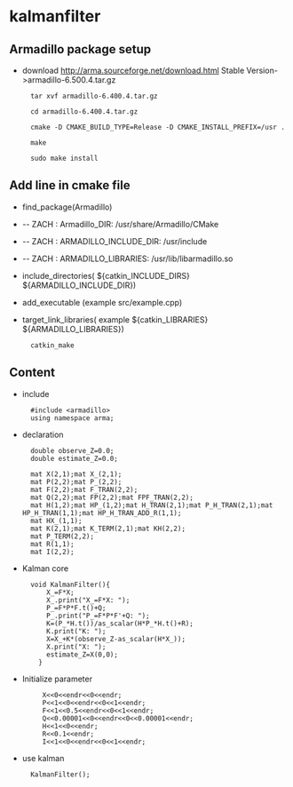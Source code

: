 # kalmanfilter

## Armadillo package setup
* download http://arma.sourceforge.net/download.html   Stable Version->armadillo-6.500.4.tar.gz

		tar xvf armadillo-6.400.4.tar.gz 

		cd armadillo-6.400.4.tar.gz 

		cmake -D CMAKE_BUILD_TYPE=Release -D CMAKE_INSTALL_PREFIX=/usr .

		make

		sudo make install

## Add line in cmake file

* find_package(Armadillo)
* 	-- ZACH : Armadillo_DIR: /usr/share/Armadillo/CMake
* 	-- ZACH : ARMADILLO_INCLUDE_DIR: /usr/include
*	-- ZACH : ARMADILLO_LIBRARIES: /usr/lib/libarmadillo.so
* include_directories( ${catkin_INCLUDE_DIRS} ${ARMADILLO_INCLUDE_DIR})
* add_executable (example src/example.cpp)
* target_link_libraries( example ${catkin_LIBRARIES} ${ARMADILLO_LIBRARIES})

		catkin_make


## Content
* include

		#include <armadillo>
		using namespace arma;

* declaration

		double observe_Z=0.0;
		double estimate_Z=0.0;

		mat X(2,1);mat X_(2,1);
		mat P(2,2);mat P_(2,2);
		mat F(2,2);mat F_TRAN(2,2);
		mat Q(2,2);mat FP(2,2);mat FPF_TRAN(2,2);
		mat H(1,2);mat HP_(1,2);mat H_TRAN(2,1);mat P_H_TRAN(2,1);mat HP_H_TRAN(1,1);mat HP_H_TRAN_ADD_R(1,1);
		mat HX_(1,1);
		mat K(2,1);mat K_TERM(2,1);mat KH(2,2);
		mat P_TERM(2,2);
		mat R(1,1);
		mat I(2,2);

* Kalman core

		void KalmanFilter(){
		    X_=F*X;
		    X_.print("X_=F*X: ");
		    P_=F*P*F.t()+Q;
		    P_.print("P_=F*P*F'+Q: ");
		    K=(P_*H.t())/as_scalar(H*P_*H.t()+R);
		    K.print("K: ");
		    X=X_+K*(observe_Z-as_scalar(H*X_));
		    X.print("X: ");
		    estimate_Z=X(0,0);
		  }
* Initialize parameter

		   X<<0<<endr<<0<<endr;
		   P<<1<<0<<endr<<0<<1<<endr;
		   F<<1<<0.5<<endr<<0<<1<<endr;
		   Q<<0.00001<<0<<endr<<0<<0.00001<<endr;
		   H<<1<<0<<endr;
		   R<<0.1<<endr;
		   I<<1<<0<<endr<<0<<1<<endr;

* use kalman
   	
		KalmanFilter();

